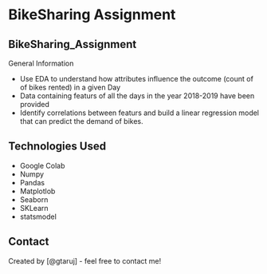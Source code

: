 # BikeSharing Assignment
## BikeSharing_Assignment

General Information

- Use EDA to understand how attributes influence the outcome (count of of bikes rented) in a given Day
- Data containing featurs of all the days in the year 2018-2019 have been provided
- Identify correlations between featurs and build a linear regression model that can predict the demand of bikes.

<!-- You don't have to answer all the questions - just the ones relevant to your project. -->

## Technologies Used
- Google Colab
- Numpy
- Pandas
- Matplotlob
- Seaborn
- SKLearn
- statsmodel
## Contact
Created by [@gtaruj] - feel free to contact me!
